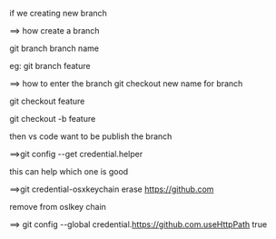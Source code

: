 if we creating new branch

==> how create a branch

git branch branch name

eg: git branch feature

==> how to enter the branch 
git checkout new name for branch

git checkout feature

git checkout -b feature

then vs code want to be publish the branch

==>git config --get credential.helper

this can help which one is good 

==>git credential-osxkeychain erase https://github.com

remove from oslkey chain


==> git config --global credential.https://github.com.useHttpPath true




